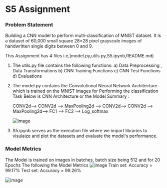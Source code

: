 # S5 Assignment
### Problem Statement
Building a CNN model to perform mutli-classification of MNIST dataset. It is a dataset of 60,000 small square 28×28 pixel grayscale images of
handwritten single digits between 0 and 9.

This Assignment has 4 files i.e,(model.py,utils.py,S5.ipynb,README.md)

1) The utils.py file contains the following functions:
    a) Data Preprocessing , Data Transformations
    b) CNN Training Functions
    c) CNN Test Functions 
    d) Evaluations
  
2) The model.py contains the Convolutional Neural Network Architecture which is trained on the MNIST images for Performing the classification Task 
   Below is CNN Architecture or the Model Summary :
  
   CONV2d--> CONV2d --> MaxPooling2d --> CONV2d--> CONV2d --> MaxPooling2d--> FC1 --> FC2 --> Log_softmax
   
   ![image](https://github.com/deeplearning-llm/S5-Assignment/assets/135349271/8f0d78a4-3f4c-40ba-9415-5890ef29a003)

3) S5.ipynb serves as the execution file where we import libraries to visulaize and plot the datasets and evaluate the model's performance.

### Model Metrics 

The Model is trained on images in batches, batch size being 512 and for 20 Epochs 
The following the Model Metrics 
![image](https://github.com/deeplearning-llm/S5-Assignment/assets/135349271/2b6ddaa5-f874-4795-97be-9407cf5d4a52)
Train set: Accuracy = 99.17%
Test  set: Accuracy = 99.26%

![image](https://github.com/deeplearning-llm/S5-Assignment/assets/135349271/e0d5329d-7ce7-40f9-9c3e-e94214923ed0)

